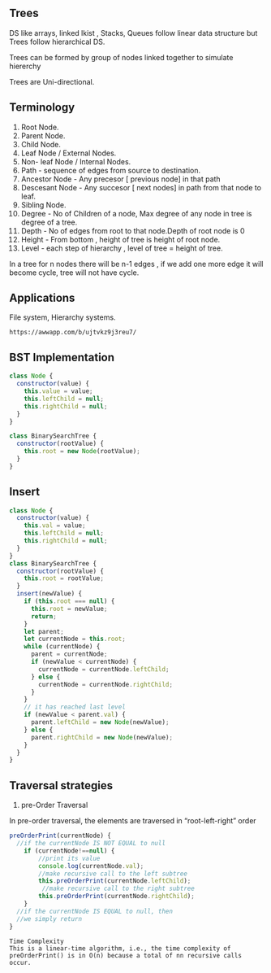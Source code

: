 ## Trees

DS like arrays, linked lkist , Stacks, Queues follow linear data structure but Trees follow hierarchical DS.

Trees can be formed by group of nodes linked together to simulate hiererchy

Trees are Uni-directional.

## Terminology

1. Root Node.
2. Parent Node.
3. Child Node.
4. Leaf Node / External Nodes.
5. Non- leaf Node / Internal Nodes.
6. Path - sequence of edges from source to destination.
7. Ancestor Node - Any precesor [ previous node] in that path
8. Descesant Node - Any succesor [ next nodes] in path from that node to leaf.
9. Sibling Node.
10. Degree - No of Children of a node, Max degree of any node in tree is degree of a tree.
11. Depth - No of edges from root to that node.Depth of root node is 0
12. Height - From bottom , height of tree is height of root node.
13. Level - each step of hierarchy , level of tree = height of tree.

In a tree for n nodes there will be n-1 edges , if we add one more edge it will become cycle, tree will not have cycle.

## Applications

File system, Hierarchy systems.

```
https://awwapp.com/b/ujtvkz9j3reu7/
```

## BST Implementation

```javascript
class Node {
  constructor(value) {
    this.value = value;
    this.leftChild = null;
    this.rightChild = null;
  }
}

class BinarySearchTree {
  constructor(rootValue) {
    this.root = new Node(rootValue);
  }
}
```

## Insert

```javascript
class Node {
  constructor(value) {
    this.val = value;
    this.leftChild = null;
    this.rightChild = null;
  }
}
class BinarySearchTree {
  constructor(rootValue) {
    this.root = rootValue;
  }
  insert(newValue) {
    if (this.root === null) {
      this.root = newValue;
      return;
    }
    let parent;
    let currentNode = this.root;
    while (currentNode) {
      parent = currentNode;
      if (newValue < currentNode) {
        currentNode = currentNode.leftChild;
      } else {
        currentNode = currentNode.rightChild;
      }
    }
    // it has reached last level
    if (newValue < parent.val) {
      parent.leftChild = new Node(newValue);
    } else {
      parent.rightChild = new Node(newValue);
    }
  }
}
```

## Traversal strategies

1. pre-Order Traversal

In pre-order traversal, the elements are traversed in “root-left-right” order

```javascript
preOrderPrint(currentNode) {
  //if the currentNode IS NOT EQUAL to null
    if (currentNode!==null) {
        //print its value
        console.log(currentNode.val);
        //make recursive call to the left subtree
        this.preOrderPrint(currentNode.leftChild);
         //make recursive call to the right subtree
        this.preOrderPrint(currentNode.rightChild);
    }
  //if the currentNode IS EQUAL to null, then
  //we simply return
}
```

```
Time Complexity
This is a linear-time algorithm, i.e., the time complexity of preOrderPrint() is in O(n) because a total of nn recursive calls occur.
```
